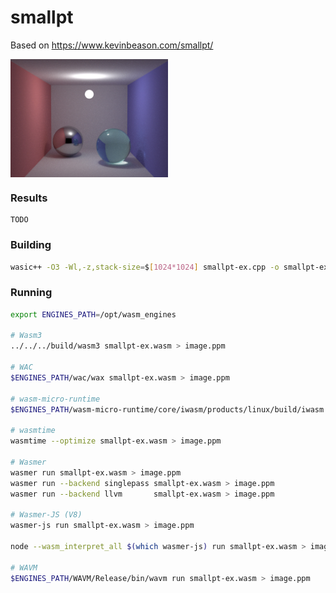 # smallpt

Based on https://www.kevinbeason.com/smallpt/

<img align="center" width="50%" src="image.jpg">

### Results

```log
TODO
```

### Building

```sh
wasic++ -O3 -Wl,-z,stack-size=$[1024*1024] smallpt-ex.cpp -o smallpt-ex.wasm
```

### Running

```sh
export ENGINES_PATH=/opt/wasm_engines

# Wasm3
../../../build/wasm3 smallpt-ex.wasm > image.ppm

# WAC
$ENGINES_PATH/wac/wax smallpt-ex.wasm > image.ppm

# wasm-micro-runtime
$ENGINES_PATH/wasm-micro-runtime/core/iwasm/products/linux/build/iwasm smallpt-ex.wasm > image.ppm

# wasmtime
wasmtime --optimize smallpt-ex.wasm > image.ppm

# Wasmer
wasmer run smallpt-ex.wasm > image.ppm
wasmer run --backend singlepass smallpt-ex.wasm > image.ppm
wasmer run --backend llvm       smallpt-ex.wasm > image.ppm

# Wasmer-JS (V8)
wasmer-js run smallpt-ex.wasm > image.ppm

node --wasm_interpret_all $(which wasmer-js) run smallpt-ex.wasm > image.ppm

# WAVM
$ENGINES_PATH/WAVM/Release/bin/wavm run smallpt-ex.wasm > image.ppm
```
